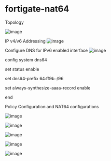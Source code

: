 # fortigate-nat64

Topology

![image](https://user-images.githubusercontent.com/77621054/183476036-ccb1cbba-1654-4d1b-8e0b-0bb91ec93653.png)

IP v4/v6 Addressing
![image](https://user-images.githubusercontent.com/77621054/183460533-3f5999ac-e53d-490b-ae70-a2e6f9f0d71f.png)


Configure DNS for IPv6 enabled interface
![image](https://user-images.githubusercontent.com/77621054/183468823-b37fc13d-c95c-44de-954b-ed2735a42f2c.png)

config system dns64

set status enable

set dns64-prefix 64:ff9b::/96

set always-synthesize-aaaa-record enable

end

Policy Configuration and NAT64 configurations

![image](https://user-images.githubusercontent.com/77621054/183469459-2f595f32-2f97-439a-8b9e-43ed5996d4b3.png)


![image](https://user-images.githubusercontent.com/77621054/183469549-4daf7777-94e3-4b55-802f-769adee3a82a.png)


![image](https://user-images.githubusercontent.com/77621054/183469666-e521434f-d985-4aa9-8284-cbb59423f8d9.png)


![image](https://user-images.githubusercontent.com/77621054/183469780-9aed0fc6-43ce-4e59-a099-3330a9f2747d.png)


![image](https://user-images.githubusercontent.com/77621054/183469901-e54172c3-1db9-4a9a-899f-805636ef0009.png)














